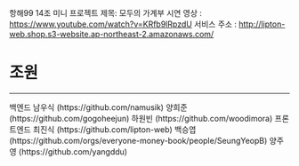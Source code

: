 항해99 14조 미니 프로젝트 
제목: 모두의 가계부
시연 영상 : https://www.youtube.com/watch?v=KRfb9lRpzdU
서비스 주소 : http://lipton-web.shop.s3-website.ap-northeast-2.amazonaws.com/

# 조원
<hr>
백엔드
남우식 (https://github.com/namusik)
양희준 (https://github.com/gogoheejun)
하원빈 (https://github.com/woodimora)
프론트엔드
최진식 (https://github.com/lipton-web)
백승엽 (https://github.com/orgs/everyone-money-book/people/SeungYeopB)
양주영 (https://github.com/yangddu)
